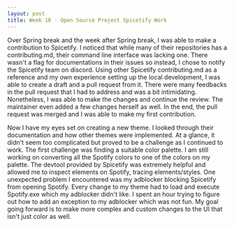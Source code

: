 ```yaml
---
layout: post
title: Week 10 - Open Source Project Spicetify Work
---
```


Over Spring break and the week after Spring break, I was able to make a contribution to Spicetify. I noticed that while many of their repositories has a contributing.md, their command line interface was lacking one. There wasn't a flag for documentations in their issues so instead, I chose to notify the Spicetify team on discord. Using other Spicetify contributing.md as a reference and my own experience setting up the local development, I was able to create a draft and a pull request from it. There were many feedbacks in the pull request that I had to address and was a bit intimidating. Nonetheless, I was able to make the changes and continue the review. The maintainer even added a few changes herself as well. In the end, the pull request was merged and I was able to make my first contribution.

<!--more-->

Now I have my eyes set on creating a new theme. I looked through their documentation and how other themes were implemented. At a glance, it didn't seem too complicated but proved to be a challenge as I continued to work. The first challenge was finding a suitable color palette. I am still working on converting all the Spotify colors to one of the colors on my palette. The devtool provided by Spicetify was extremely helpful and allowed me to inspect elements on Spotify, tracing elements/styles. One unexpected problem I encountered was my adblocker blocking Spicetify from opening Spotify. Every change to my theme had to load and execute Spotify.exe which my adblocker didn't like. I spent an hour trying to figure out how to add an exception to my adblocker which was not fun. My goal going forward is to make more complex and custom changes to the UI that isn't just color as well.

